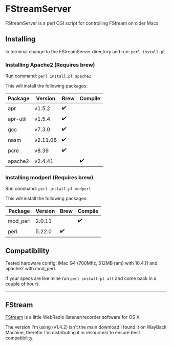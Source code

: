 # FStreamServer

FStreamServer is a perl CGI script for controlling FStream on older Macs

## Installing

In terminal change to the FStreamServer directory and run:
`perl install.pl`

### Installing Apache2 (Requires brew)
Run command: `perl install.pl apache2`

This will install the following packages:

Package | Version | Brew | Compile
--- | --- | --- | ---
apr | v1.5.2 | :heavy_check_mark:  |
apr-util | v1.5.4 | :heavy_check_mark: |
gcc | v7.3.0 | :heavy_check_mark: |
nasm | v2.11.08 | :heavy_check_mark: |
pcre | v8.39 | :heavy_check_mark: |
apache2 | v2.4.41 | | :heavy_check_mark:


### Installing modperl (Requires brew)
Run command: `perl install.pl modperl`

This will install the following packages:

Package | Version | Brew | Compile
--- | --- | --- | ---
mod_perl | 2.0.11 | | :heavy_check_mark:
perl | 5.22.0 | :heavy_check_mark: |



## Compatibility
Tested hardware config: iMac G4 (700Mhz, 512MB ram) with 10.4.11 and apache2 with mod_perl.

If your specs are like mine run `perl install.pl all` and come back in a couple of hours.

---

## FStream
[FStream](https://www.sourcemac.com/?page=fstream&lang=en) is a little WebRadio listener/recorder software for OS X.

The version I'm using (v1.4.2) isn't the main download I found it on WayBack Machine, therefor I'm distributing it in resources/ to ensure best compatibility.
